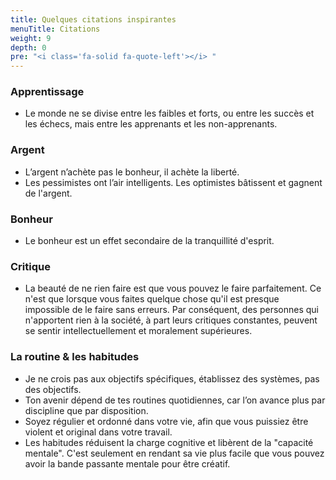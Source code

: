 ```yaml
---
title: Quelques citations inspirantes
menuTitle: Citations
weight: 9
depth: 0
pre: "<i class='fa-solid fa-quote-left'></i> "
---
```


### Apprentissage

- Le monde ne se divise entre les faibles et forts, ou entre les succès et les échecs, mais entre les apprenants et les
  non-apprenants.

### Argent

- L’argent n’achète pas le bonheur, il achète la liberté.
- Les pessimistes ont l’air intelligents. Les optimistes bâtissent et gagnent de l'argent.

### Bonheur

- Le bonheur est un effet secondaire de la tranquillité d'esprit.

### Critique

- La beauté de ne rien faire est que vous pouvez le faire parfaitement. Ce n'est que lorsque vous faites quelque chose
  qu'il est presque impossible de le faire sans erreurs. Par conséquent, des personnes qui n'apportent rien à la
  société, à part leurs critiques constantes, peuvent se sentir intellectuellement et moralement supérieures.

### La routine & les habitudes

- Je ne crois pas aux objectifs spécifiques, établissez des systèmes, pas des objectifs.
- Ton avenir dépend de tes routines quotidiennes, car l’on avance plus par discipline que par disposition.
- Soyez régulier et ordonné dans votre vie, afin que vous puissiez être violent et original dans votre travail.
- Les habitudes réduisent la charge cognitive et libèrent de la "capacité mentale". C'est seulement en rendant sa vie
  plus facile que vous pouvez avoir la bande passante mentale pour être créatif.